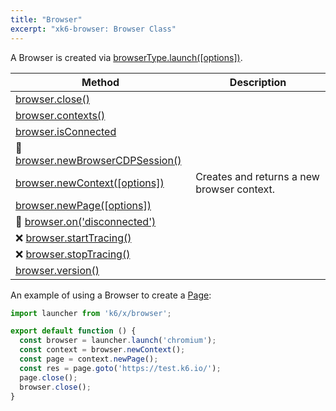 ```yaml
---
title: "Browser"
excerpt: "xk6-browser: Browser Class"
---
```


<BrowserCompatibility/>

A Browser is created via [browserType.launch([options])](/javascript-api/xk6-browser/browsertype/#browsertype-launch-options).

| Method                                                                                         | Description                                |
| ---------------------------------------------------------------------------------------------- | ------------------------------------------ |
| [browser.close()](/javascript-api/xk6-browser/browser/close)                                   |                                            |
| [browser.contexts()](/javascript-api/xk6-browser/browser/contexts)                             |                                            |
| [browser.isConnected](/javascript-api/xk6-browser/browser/isconnected)                         |                                            |
| 🚧 [browser.newBrowserCDPSession()](/javascript-api/xk6-browser/browser/newbrowsercdpsession) |                                            |
| [browser.newContext([options])](/javascript-api/xk6-browser/browser/newcontext/)               | Creates and returns a new browser context. |
| [browser.newPage([options])](/javascript-api/xk6-browser/browser/newpage)                      |                                            |
| 🚧 [browser.on('disconnected')](/javascript-api/xk6-browser/browser/on)                       |                                            |
| ❌ [browser.startTracing()](/javascript-api/xk6-browser/browser/starttracing)                  |                                            |
| ❌ [browser.stopTracing()](/javascript-api/xk6-browser/browser/stoptracing)                    |                                            |
| [browser.version()](/javascript-api/xk6-browser/browser/version)                               |                                            |

An example of using a Browser to create a [Page](/javascript-api/xk6-browser/page):

```javascript
import launcher from 'k6/x/browser';

export default function () {
  const browser = launcher.launch('chromium');
  const context = browser.newContext();
  const page = context.newPage();
  const res = page.goto('https://test.k6.io/');
  page.close();
  browser.close();
}
```
